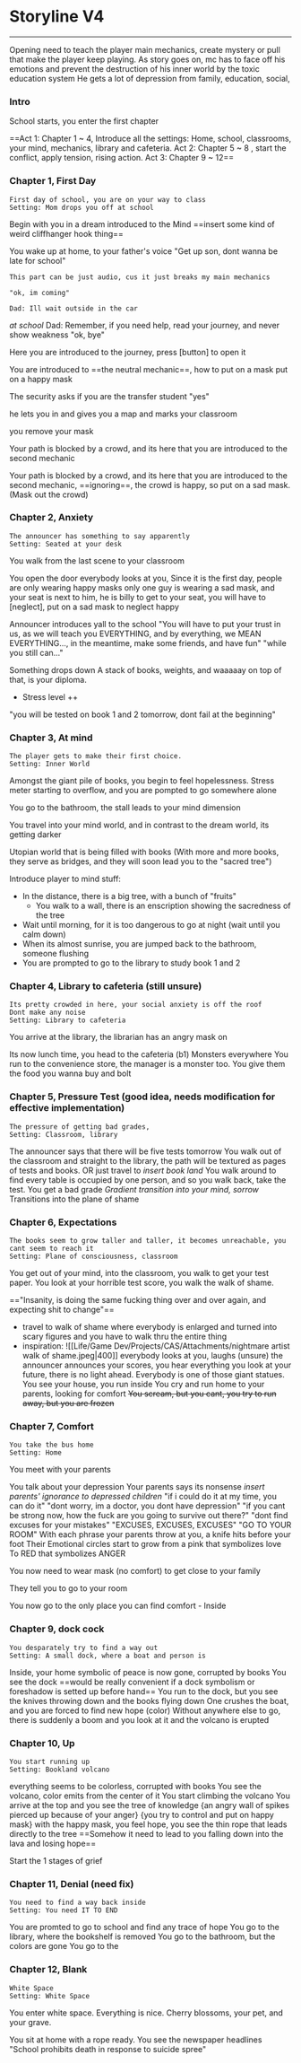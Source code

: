 # Storyline V4
---

Opening need to teach the player main mechanics, create mystery or pull that make the player keep playing.
As story goes on, mc has to face off his emotions and prevent the destruction of his inner world by the toxic education system
He gets a lot of depression from family, education, social,


### Intro
School starts, you enter the first chapter

==Act 1: Chapter 1 ~ 4, Introduce all the settings: Home, school, classrooms, your mind, mechanics, library and cafeteria.
Act 2: Chapter 5 ~ 8 , start the conflict, apply tension, rising action. 
Act 3: Chapter 9 ~ 12==

### Chapter 1, First Day
```Context
First day of school, you are on your way to class
Setting: Mom drops you off at school
```
Begin with you in a dream
introduced to the Mind
==insert some kind of weird cliffhanger hook thing==


You wake up at home, to your father's voice
"Get up son, dont wanna be late for school"
```
This part can be just audio, cus it just breaks my main mechanics

"ok, im coming"

Dad: Ill wait outside in the car
```
*at school*
Dad: Remember, if you need help, read your journey, and never show weakness
"ok, bye"

Here you are introduced to the journey, press [button] to open it

You are introduced to ==the neutral mechanic==, how to put on a mask
put on a happy mask

The security asks if you are the transfer student
"yes"

he lets you in and gives you a map and marks your classroom

you remove your mask

Your path is blocked by a crowd, and its here that you are introduced to the second mechanic

Your path is blocked by a crowd, and its here that you are introduced to the second mechanic, ==ignoring==, the crowd is happy, so put on a sad mask. (Mask out the crowd)

### Chapter 2, Anxiety
```Context
The announcer has something to say apparently
Setting: Seated at your desk
```
You walk from the last scene to your classroom

You open the door
everybody looks at you, 
Since it is the first day, people are only wearing happy masks
only one guy is wearing a sad mask, and your seat is next to him, he is billy
to get to your seat, you will have to [neglect], put on a sad mask to neglect happy

Announcer introduces yall to the school
"You will have to put your trust in us, as we will teach you EVERYTHING, and by everything, we MEAN EVERYTHING..., in the meantime, make some friends, and have fun"
"while you still can..."

Something drops down
A stack of books, weights, and waaaaay on top of that, is your diploma.
- Stress level ++

"you will be tested on book 1 and 2 tomorrow, dont fail at the beginning"

### Chapter 3, At mind
```Context
The player gets to make their first choice.
Setting: Inner World
```

Amongst the giant pile of books, you begin to feel hopelessness.
Stress meter starting to overflow, and you are pompted to go somewhere alone

You go to the bathroom, the stall leads to your mind dimension

You travel into your mind world, and in contrast to the dream world, its getting darker

Utopian world that is being filled with books (With more and more books, they serve as bridges, and they will soon lead you to the "sacred tree")

Introduce player to mind stuff:
- In the distance, there is a big tree, with a bunch of "fruits"
	- You walk to a wall, there is an enscription showing the sacredness of the tree
- Wait until morning, for it is too dangerous to go at night (wait until you calm down)
- When its almost sunrise, you are jumped back to the bathroom, someone flushing
- You are prompted to go to the library to study book 1 and 2


### Chapter 4, Library to cafeteria (still unsure)
```Context
Its pretty crowded in here, your social anxiety is off the roof
Dont make any noise
Setting: Library to cafeteria
```
You arrive at the library, the librarian has an angry mask on



Its now lunch time, you head to the cafeteria (b1)
Monsters everywhere
You run to the convenience store, the manager is a monster too.
You give them the food you wanna buy and bolt


### Chapter 5, Pressure Test (good idea, needs modification for effective implementation)
```Context
The pressure of getting bad grades, 
Setting: Classroom, library
```
The announcer says that there will be five tests tomorrow
You walk out of the classroom and straight to the library, the path will be textured as pages of tests and books.
OR just travel to *insert book land*
You walk around to find every table is occupied by one person, and so you walk back, take the test.
You get a bad grade
*Gradient transition into your mind, sorrow*
Transitions into the plane of shame

### Chapter 6, Expectations
```Context
The books seem to grow taller and taller, it becomes unreachable, you cant seem to reach it
Setting: Plane of consciousness, classroom
```
You get out of your mind, into the classroom, you walk to get your test paper.
You look at your horrible test score, you walk the walk of shame.

=="Insanity, is doing the same fucking thing over and over again, and expecting shit to change"== 

- travel to walk of shame where everybody is enlarged and turned into scary figures and you have to walk thru the entire thing
- inspiration: ![[Life/Game Dev/Projects/CAS/Attachments/nightmare artist walk of shame.jpeg|400]]
everybody looks at you, laughs
(unsure) the announcer announces your scores, you hear everything
you look at your future, there is no light ahead.
Everybody is one of those giant statues.
You see your house, you run inside
You cry and run home to your parents, looking for comfort
~~You scream, but you cant, you try to run away, but you are frozen~~


### Chapter 7, Comfort
```Context
You take the bus home
Setting: Home
```
You meet with your parents

You talk about your depression
Your parents says its nonsense
*insert parents' ignorance to depressed children*
"if i could do it at my time, you can do it"
"dont worry, im a doctor, you dont have depression"
"if you cant be strong now, how the fuck are you going to survive out there?"
"dont find excuses for your mistakes"
"EXCUSES, EXCUSES, EXCUSES"
"GO TO YOUR ROOM"
With each phrase your parents throw at you, a knife hits before your foot
Their Emotional circles start to grow from a pink that symbolizes love
To RED that symbolizes ANGER

You now need to wear mask (no comfort) to get close to your family

They tell you to go to your room

You now go to the only place you can find comfort - Inside


### Chapter 9, dock cock
```Context
You desparately try to find a way out
Setting: A small dock, where a boat and person is
```
Inside, your home symbolic of peace is now gone, corrupted by books
You see the dock
==would be really convenient if a dock symbolism or foreshadow is setted up before hand==
You run to the dock, but you see the knives throwing down and the books flying down
One crushes the boat, and you are forced to find new hope (color)
Without anywhere else to go, there is suddenly a boom and you look at it and the volcano is erupted

### Chapter 10, Up
```Context
You start running up
Setting: Bookland volcano
```
everything seems to be colorless, corrupted with books
You see the volcano, color emits from the center of it
You start climbing the volcano
You arrive at the top and you see the tree of knowledge
{an angry wall of spikes pierced up because of your anger}
{you try to control and put on happy mask}
with the happy mask, you feel hope, you see the thin rope that leads directly to the tree
==Somehow it need to lead to you falling down into the lava and losing hope==

Start the 1 stages of grief

### Chapter 11, Denial (need fix)
```Context
You need to find a way back inside
Setting: You need IT TO END
```
You are promted to go to school and find any trace of hope
You go to the library, where the bookshelf is removed
You go to the bathroom, but the colors are gone
You go to the 


### Chapter 12, Blank
```Context
White Space
Setting: White Space
```
You enter white space. Everything is nice.
Cherry blossoms, your pet, and your grave.

You sit at home with a rope ready.
You see the newspaper headlines "School prohibits death in response to suicide spree"